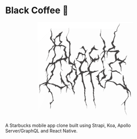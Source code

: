 # Black Coffee :metal:

<p align="center">
  <img width="300" height="300" src="black-coffee-logo.png">
</p>

A Starbucks mobile app clone built using Strapi, Koa, Apollo Server/GraphQL and React Native.
